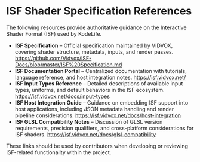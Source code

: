 # ISF Shader Specification References

The following resources provide authoritative guidance on the Interactive Shader Format (ISF) used by KodeLife.

- **ISF Specification** – Official specification maintained by VIDVOX, covering shader structure, metadata, inputs, and render passes. <https://github.com/Vidvox/ISF-Docs/blob/master/ISF%20Specification.md>
- **ISF Documentation Portal** – Centralized documentation with tutorials, language reference, and host integration notes. <https://isf.vidvox.net/>
- **ISF Input Types Reference** – Detailed descriptions of available input types, uniforms, and default behaviors in the ISF ecosystem. <https://isf.vidvox.net/docs/input-types>
- **ISF Host Integration Guide** – Guidance on embedding ISF support into host applications, including JSON metadata handling and render pipeline considerations. <https://isf.vidvox.net/docs/host-integration>
- **ISF GLSL Compatibility Notes** – Discussion of GLSL version requirements, precision qualifiers, and cross-platform considerations for ISF shaders. <https://isf.vidvox.net/docs/glsl-compatibility>

These links should be used by contributors when developing or reviewing ISF-related functionality within the project.
